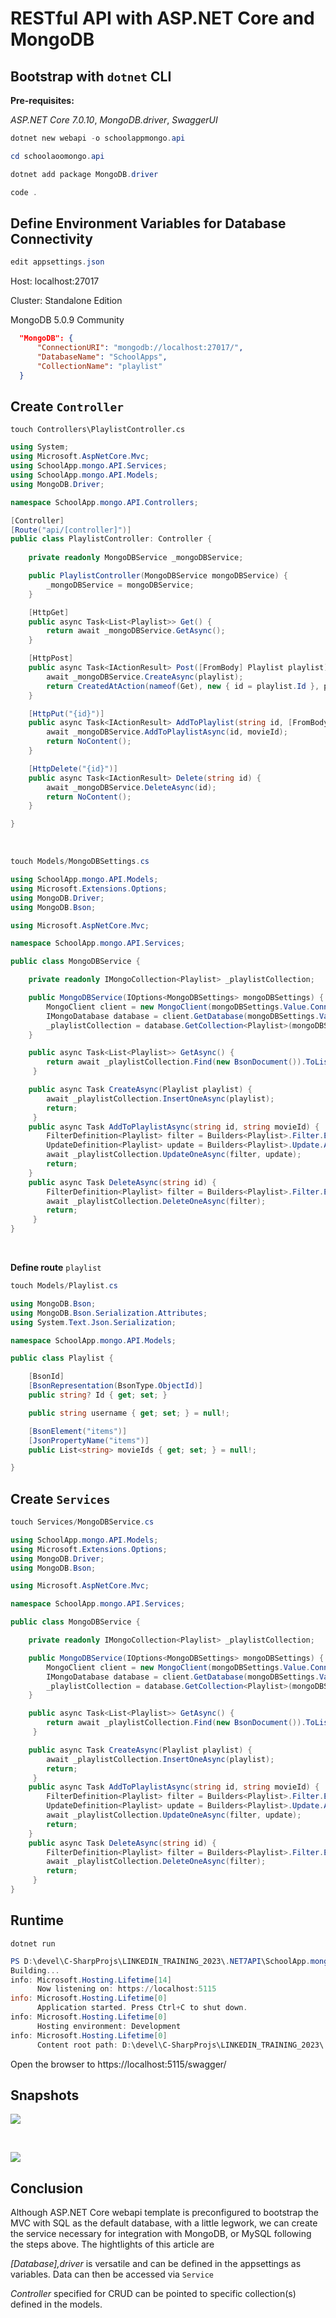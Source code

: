 # RESTful API with ASP.NET Core and MongoDB

## Bootstrap with `dotnet` CLI

**Pre-requisites:**

*ASP.NET Core 7.0.10*, 
*MongoDB.driver*, 
*SwaggerUI*

```powershell
dotnet new webapi -o schoolappmongo.api

cd schoolaoomongo.api

dotnet add package MongoDB.driver

code .
```

## Define Environment Variables for Database Connectivity


```powershell
edit appsettings.json
```

Host: localhost:27017

Cluster: Standalone Edition

MongoDB 5.0.9 Community


```JSON
  "MongoDB": {
      "ConnectionURI": "mongodb://localhost:27017/",
      "DatabaseName": "SchoolApps",
      "CollectionName": "playlist"
  }
```


## Create `Controller` 

```
touch Controllers\PlaylistController.cs
```

```c#
using System;
using Microsoft.AspNetCore.Mvc;
using SchoolApp.mongo.API.Services;
using SchoolApp.mongo.API.Models;
using MongoDB.Driver;

namespace SchoolApp.mongo.API.Controllers; 

[Controller]
[Route("api/[controller]")]
public class PlaylistController: Controller {
    
    private readonly MongoDBService _mongoDBService;

    public PlaylistController(MongoDBService mongoDBService) {
        _mongoDBService = mongoDBService;
    }

    [HttpGet]
    public async Task<List<Playlist>> Get() {
        return await _mongoDBService.GetAsync();
    }

    [HttpPost]
    public async Task<IActionResult> Post([FromBody] Playlist playlist) {
        await _mongoDBService.CreateAsync(playlist);
        return CreatedAtAction(nameof(Get), new { id = playlist.Id }, playlist);
    }

    [HttpPut("{id}")]
    public async Task<IActionResult> AddToPlaylist(string id, [FromBody] string movieId) {
        await _mongoDBService.AddToPlaylistAsync(id, movieId);
        return NoContent();
    }

    [HttpDelete("{id}")]
    public async Task<IActionResult> Delete(string id) {
        await _mongoDBService.DeleteAsync(id);
        return NoContent();
    }

}
```

<br>

```powershell
touch Models/MongoDBSettings.cs
```

```C#
using SchoolApp.mongo.API.Models;
using Microsoft.Extensions.Options;
using MongoDB.Driver;
using MongoDB.Bson;

using Microsoft.AspNetCore.Mvc;

namespace SchoolApp.mongo.API.Services;

public class MongoDBService {

    private readonly IMongoCollection<Playlist> _playlistCollection;

    public MongoDBService(IOptions<MongoDBSettings> mongoDBSettings) {
        MongoClient client = new MongoClient(mongoDBSettings.Value.ConnectionURI);
        IMongoDatabase database = client.GetDatabase(mongoDBSettings.Value.DatabaseName);
        _playlistCollection = database.GetCollection<Playlist>(mongoDBSettings.Value.CollectionName);
    }

    public async Task<List<Playlist>> GetAsync() {
        return await _playlistCollection.Find(new BsonDocument()).ToListAsync();
     }

    public async Task CreateAsync(Playlist playlist) {
        await _playlistCollection.InsertOneAsync(playlist);
        return;
     }
    public async Task AddToPlaylistAsync(string id, string movieId) {
        FilterDefinition<Playlist> filter = Builders<Playlist>.Filter.Eq("Id", id);
        UpdateDefinition<Playlist> update = Builders<Playlist>.Update.AddToSet<string>("items", movieId);
        await _playlistCollection.UpdateOneAsync(filter, update);
        return;
    }
    public async Task DeleteAsync(string id) {
        FilterDefinition<Playlist> filter = Builders<Playlist>.Filter.Eq("Id", id);
        await _playlistCollection.DeleteOneAsync(filter);
        return;        
     }
}
```
<br>

**Define route** `playlist`

```powershell
touch Models/Playlist.cs
```

```C#
using MongoDB.Bson;
using MongoDB.Bson.Serialization.Attributes;
using System.Text.Json.Serialization;

namespace SchoolApp.mongo.API.Models;

public class Playlist {

    [BsonId]
    [BsonRepresentation(BsonType.ObjectId)]
    public string? Id { get; set; }

    public string username { get; set; } = null!;

    [BsonElement("items")]
    [JsonPropertyName("items")]
    public List<string> movieIds { get; set; } = null!;

}
```

## Create `Services`

```powershell
touch Services/MongoDBService.cs
```

```C#
using SchoolApp.mongo.API.Models;
using Microsoft.Extensions.Options;
using MongoDB.Driver;
using MongoDB.Bson;

using Microsoft.AspNetCore.Mvc;

namespace SchoolApp.mongo.API.Services;

public class MongoDBService {

    private readonly IMongoCollection<Playlist> _playlistCollection;

    public MongoDBService(IOptions<MongoDBSettings> mongoDBSettings) {
        MongoClient client = new MongoClient(mongoDBSettings.Value.ConnectionURI);
        IMongoDatabase database = client.GetDatabase(mongoDBSettings.Value.DatabaseName);
        _playlistCollection = database.GetCollection<Playlist>(mongoDBSettings.Value.CollectionName);
    }

    public async Task<List<Playlist>> GetAsync() {
        return await _playlistCollection.Find(new BsonDocument()).ToListAsync();
     }

    public async Task CreateAsync(Playlist playlist) {
        await _playlistCollection.InsertOneAsync(playlist);
        return;
     }
    public async Task AddToPlaylistAsync(string id, string movieId) {
        FilterDefinition<Playlist> filter = Builders<Playlist>.Filter.Eq("Id", id);
        UpdateDefinition<Playlist> update = Builders<Playlist>.Update.AddToSet<string>("items", movieId);
        await _playlistCollection.UpdateOneAsync(filter, update);
        return;
    }
    public async Task DeleteAsync(string id) {
        FilterDefinition<Playlist> filter = Builders<Playlist>.Filter.Eq("Id", id);
        await _playlistCollection.DeleteOneAsync(filter);
        return;        
     }
}
```

## Runtime

```shellscript
dotnet run
```

```powershell
PS D:\devel\C-SharpProjs\LINKEDIN_TRAINING_2023\.NET7API\SchoolApp.mongo.API> dotnet run
Building...
info: Microsoft.Hosting.Lifetime[14]
      Now listening on: https://localhost:5115
info: Microsoft.Hosting.Lifetime[0]
      Application started. Press Ctrl+C to shut down.
info: Microsoft.Hosting.Lifetime[0]
      Hosting environment: Development
info: Microsoft.Hosting.Lifetime[0]
      Content root path: D:\devel\C-SharpProjs\LINKEDIN_TRAINING_2023\.NET7API\SchoolApp.mongo.API
```

Open the browser to https://localhost:5115/swagger/

## Snapshots

![](/MongoDbDat02.PNG)

<br >

![](./MongoDbDat01.PNG)



## Conclusion

Although ASP.NET Core webapi template is preconfigured to bootstrap the MVC with SQL as the default database, with a little legwork, we can create the service necessary for integration with MongoDB, or MySQL following the steps above.  The hightlights of this article are  

*[Database],driver* is versatile and can be defined in the appsettings as variables.  Data can then be accessed via `Service`

*Controller* specified for CRUD can be pointed to specific collection(s) defined in the models.